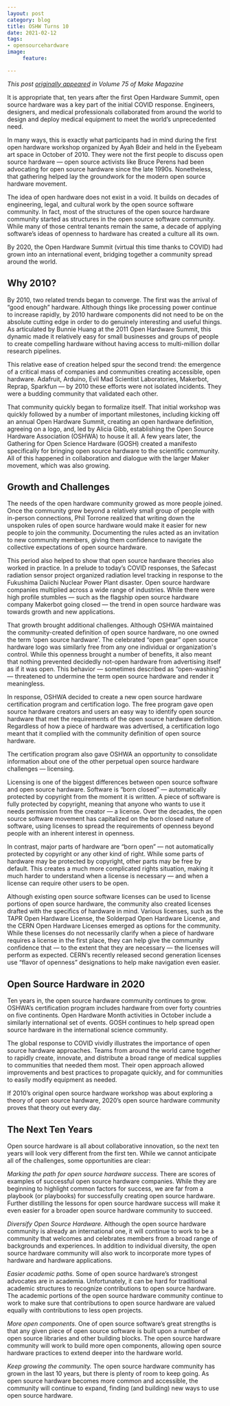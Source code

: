 ```yaml
---
layout: post
category: blog
title: OSHW Turns 10
date: 2021-02-12
tags:
- opensourcehardware
image:
     feature:

---
```

*This post [originally appeared](https://www.makershed.com/products/make-magazine-volume-75-pdf) in Volume 75 of Make Magazine*

It is appropriate that, ten years after the first Open Hardware Summit, open source hardware was a key part of the initial COVID response. Engineers, designers, and medical professionals collaborated from around the world to design and deploy medical equipment to meet the world’s unprecedented need.

In many ways, this is exactly what participants had in mind during the first open hardware workshop organized by Ayah Bdeir and held in the Eyebeam art space in October of 2010. They were not the first people to discuss open source hardware — open source activists like Bruce Perens had been advocating for open source hardware since the late 1990s. Nonetheless, that gathering helped lay the groundwork for the modern open source hardware movement.

The idea of open hardware does not exist in a void. It builds on decades of engineering, legal, and cultural work by the open source software community. In fact, most of the structures of the open source hardware community started as structures in the open source software community. While many of those central tenants remain the same, a decade of applying software’s ideas of openness to hardware has created a culture all its own.

By 2020, the Open Hardware Summit (virtual this time thanks to COVID) had grown into an international event, bridging together a community spread around the world.

## Why 2010?

By 2010, two related trends began to converge. The first was the arrival of “good enough” hardware. Although things like processing power continue to increase rapidly, by 2010 hardware components did not need to be on the absolute cutting edge in order to do genuinely interesting and useful things. As articulated by Bunnie Huang at the 2011 Open Hardware Summit, this dynamic made it relatively easy for small businesses and groups of people to create compelling hardware without having access to multi-million dollar research pipelines.

This relative ease of creation helped spur the second trend: the emergence of a critical mass of companies and communities creating accessible, open hardware. Adafruit, Arduino, Evil Mad Scientist Laboratories, Makerbot, Reprap, Sparkfun — by 2010 these efforts were not isolated incidents. They were a budding community that validated each other.

That community quickly began to formalize itself. That initial workshop was quickly followed by a number of important milestones, including kicking off an annual Open Hardware Summit, creating an open hardware definition, agreeing on a logo, and, led by Alicia Gibb, establishing the Open Source Hardware Association (OSHWA) to house it all. A few years later, the Gathering for Open Science Hardware (GOSH) created a manifesto specifically for bringing open source hardware to the scientific community.  All of this happened in collaboration and dialogue with the larger Maker movement, which was also growing.

## Growth and Challenges

The needs of the open hardware community growed as more people joined. Once the community grew beyond a relatively small group of people with in-person connections, Phil Torrone realized that writing down the unspoken rules of open source hardware would make it easier for new people to join the community. Documenting the rules acted as an invitation to new community members, giving them confidence to navigate the collective expectations of open source hardware.

This period also helped to show that open source hardware theories also worked in practice. In a prelude to today’s COVID responses, the Safecast radiation sensor project organized radiation level tracking in response to the Fukushima Daiichi Nuclear Power Plant disaster. Open source hardware companies multiplied across a wide range of industries. While there were high profile stumbles — such as the flagship open source hardware company Makerbot going closed — the trend in open source hardware was towards growth and new applications.

That growth brought additional challenges. Although OSHWA maintained the community-created definition of open source hardware, no one owned the term ‘open source hardware’. The celebrated “open gear” open source hardware logo was similarly free from any one individual or organization's control. While this openness brought a number of benefits, it also meant that nothing prevented decidedly not-open hardware from advertising itself as if it was open. This behavior — sometimes described as “open-washing” — threatened to undermine the term open source hardware and render it meaningless.

In response, OSHWA decided to create a new open source hardware certification program and certification logo. The free program gave open source hardware creators and users an easy way to identify open source hardware that met the requirements of the open source hardware definition. Regardless of how a piece of hardware was advertised, a certification logo meant that it complied with the community definition of open source hardware.

The certification program also gave OSHWA an opportunity to consolidate information about one of the other perpetual open source hardware challenges — licensing.

Licensing is one of the biggest differences between open source software and open source hardware. Software is “born closed” — automatically protected by copyright from the moment it is written. A piece of software is fully protected by copyright, meaning that anyone who wants to use it needs permission from the creator — a license. Over the decades, the open source software movement has capitalized on the born closed nature of software, using licenses to spread the requirements of openness beyond people with an inherent interest in openness.

In contrast, major parts of hardware are “born open” — not automatically protected by copyright or any other kind of right. While some parts of hardware may be protected by copyright, other parts may be free by default. This creates a much more complicated rights situation, making it much harder to understand when a license is necessary — and when a license can require other users to be open.

Although existing open source software licenses can be used to license portions of open source hardware, the community also created licenses drafted with the specifics of hardware in mind. Various licenses, such as the TAPR Open Hardware License, the Solderpad Open Hardware License, and the CERN Open Hardware Licenses emerged as options for the community. While these licenses do not necessarily clarify when a piece of hardware requires a license in the first place, they can help give the community confidence that — to the extent that they are necessary — the licenses will perform as expected. CERN’s recently released second generation licenses use “flavor of openness” designations to help make navigation even easier.

## Open Source Hardware in 2020

Ten years in, the open source hardware community continues to grow. OSHWA’s certification program includes hardware from over forty countries on five continents. Open Hardware Month activities in October include a similarly international set of events. GOSH continues to help spread open source hardware in the international science community.

The global response to COVID vividly illustrates the importance of open source hardware approaches. Teams from around the world came together to rapidly create, innovate, and distribute a broad range of medical supplies to communities that needed them most. Their open approach allowed improvements and best practices to propagate quickly, and for communities to easily modify equipment as needed.

If 2010’s original open source hardware workshop was about exploring a theory of open source hardware, 2020’s open source hardware community proves that theory out every day.

## The Next Ten Years

Open source hardware is all about collaborative innovation, so the next ten years will look very different from the first ten. While we cannot anticipate all of the challenges, some opportunities are clear:

_Marking the path for open source hardware success._ There are scores of examples of successful open source hardware companies. While they are beginning to highlight common factors for success, we are far from a playbook (or playbooks) for successfully creating open source hardware. Further distilling the lessons for open source hardware success will make it even easier for a broader open source hardware community to succeed.

_Diversify Open Source Hardware._ Although the open source hardware community is already an international one, it will continue to work to be a community that welcomes and celebrates members from a broad range of backgrounds and experiences. In addition to individual diversity, the open source hardware community will also work to incorporate more types of hardware and hardware applications.

_Easier academic paths._ Some of open source hardware’s strongest advocates are in academia. Unfortunately, it can be hard for traditional academic structures to recognize contributions to open source hardware. The academic portions of the open source hardware community continue to work to make sure that contributions to open source hardware are valued equally with contributions to less open projects.

_More open components._ One of open source software’s great strengths is that any given piece of open source software is built upon a number of open source libraries and other building blocks. The open source hardware community will work to build more open components, allowing open source hardware practices to extend deeper into the hardware world.

_Keep growing the community._ The open source hardware community has grown in the last 10 years, but there is plenty of room to keep going. As open source hardware becomes more common and accessible, the community will continue to expand, finding (and building) new ways to use open source hardware.
